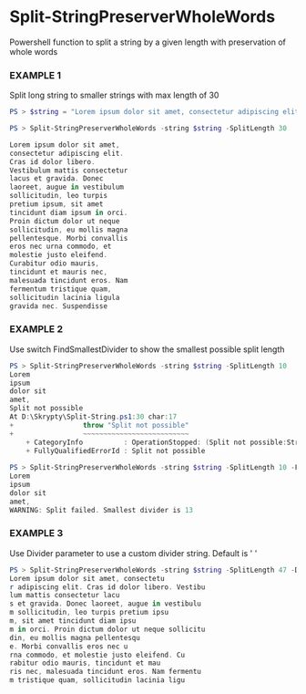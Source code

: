 # Split-StringPreserverWholeWords
Powershell function to split a string by a given length with preservation of whole words

### EXAMPLE 1
Split long string to smaller strings with max length of 30
```powershell
PS > $string = "Lorem ipsum dolor sit amet, consectetur adipiscing elit. Cras id dolor libero. Vestibulum mattis consectetur lacus et gravida. Donec laoreet, augue in vestibulum sollicitudin, leo turpis pretium ipsum, sit amet tincidunt diam ipsum in orci. Proin dictum dolor ut neque sollicitudin, eu mollis magna pellentesque. Morbi convallis eros nec urna commodo, et molestie justo eleifend. Curabitur odio mauris, tincidunt et mauris nec, malesuada tincidunt eros. Nam fermentum tristique quam, sollicitudin lacinia ligula gravida nec. Suspendisse potenti."

PS > Split-StringPreserverWholeWords -string $string -SplitLength 30 

Lorem ipsum dolor sit amet,
consectetur adipiscing elit.
Cras id dolor libero.
Vestibulum mattis consectetur
lacus et gravida. Donec
laoreet, augue in vestibulum
sollicitudin, leo turpis
pretium ipsum, sit amet
tincidunt diam ipsum in orci.
Proin dictum dolor ut neque
sollicitudin, eu mollis magna
pellentesque. Morbi convallis
eros nec urna commodo, et
molestie justo eleifend.
Curabitur odio mauris,
tincidunt et mauris nec,
malesuada tincidunt eros. Nam
fermentum tristique quam,
sollicitudin lacinia ligula
gravida nec. Suspendisse
```

### EXAMPLE 2

Use switch FindSmallestDivider to show the smallest possible split length

```powershell
PS > Split-StringPreserverWholeWords -string $string -SplitLength 10 
Lorem
ipsum
dolor sit
amet,
Split not possible
At D:\Skrypty\Split-String.ps1:30 char:17
+                 throw "Split not possible"
+                 ~~~~~~~~~~~~~~~~~~~~~~~~~~
    + CategoryInfo          : OperationStopped: (Split not possible:String) [], RuntimeException
    + FullyQualifiedErrorId : Split not possible
    
PS > Split-StringPreserverWholeWords -string $string -SplitLength 10 -FindSmallestDivider
Lorem
ipsum
dolor sit
amet,
WARNING: Split failed. Smallest divider is 13

````
### EXAMPLE 3
Use Divider parameter to use a custom divider string. Default is ' '
```powershell
PS > Split-StringPreserverWholeWords -string $string -SplitLength 47 -Divider u
Lorem ipsum dolor sit amet, consectetu
r adipiscing elit. Cras id dolor libero. Vestibu
lum mattis consectetur lacu
s et gravida. Donec laoreet, augue in vestibulu
m sollicitudin, leo turpis pretium ipsu
m, sit amet tincidunt diam ipsu
m in orci. Proin dictum dolor ut neque sollicitu
din, eu mollis magna pellentesqu
e. Morbi convallis eros nec u
rna commodo, et molestie justo eleifend. Cu
rabitur odio mauris, tincidunt et mau
ris nec, malesuada tincidunt eros. Nam fermentu
m tristique quam, sollicitudin lacinia ligu
````
